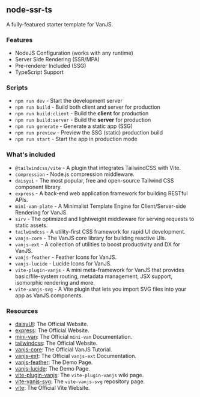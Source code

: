 ## node-ssr-ts

A fully-featured starter template for VanJS.


### Features

* NodeJS Configuration (works with any runtime)
* Server Side Rendering (SSR/MPA)
* Pre-renderer Included (SSG)
* TypeScript Support


### Scripts

* `npm run dev` - Start the development server
* `npm run build` - Build both client and server for production
* `npm run build:client` - Build the **client** for production
* `npm run build:server` - Build the **server** for production
* `npm run generate` - Generate a static app (SSG)
* `npm run preview` - Preview the SSG (static) production build
* `npm run start` - Start the app in production mode


### What's included

* `@tailwindcss/vite` - A plugin that integrates TailwindCSS with Vite.
* `compression` - Node.js compression middleware.
* `daisyui` - The most popular, free and open-source Tailwind CSS component library.
* `express` - A back-end web application framework for building RESTful APIs.
* `mini-van-plate` - A Minimalist Template Engine for Client/Server-side Rendering for VanJS.
* `sirv` - The optimized and lightweight middleware for serving requests to static assets.
* `tailwindcss` - A utility-first CSS framework for rapid UI development.
* `vanjs-core` - The VanJS core library for building reactive UIs.
* `vanjs-ext` - A collection of utilities to boost productivity and DX for VanJS.
* `vanjs-feather` - Feather Icons for VanJS.
* `vanjs-lucide` - Lucide Icons for VanJS.
* `vite-plugin-vanjs` - A mini meta-framework for VanJS that provides basic/file-system routing, metadata management, JSX support, isomorphic rendering and more.
* `vite-vanjs-svg` - A Vite plugin that lets you import SVG files into your app as VanJS components.


### Resources

* [daisyUI](https://daisyui.com): The Official Website.
* [express](https://expressjs.com/): The Official Website.
* [mini-van](https://vanjs.org/minivan): The Official `mini-van` Documentation.
* [tailwindcss](https://tailwindcss.com/): The Official Website.
* [vanjs-core](https://vanjs.org/tutorial): The Official VanJS Tutorial.
* [vanjs-ext](https://vanjs.org/x): The Official `vanjs-ext` Documentation.
* [vanjs-feather](https://thednp.github.io/vanjs-feather/): The Demo Page.
* [vanjs-lucide](https://thednp.github.io/vanjs-lucide/): The Demo Page.
* [vite-plugin-vanjs](https://github.com/thednp/vite-plugin-vanjs/wiki): The `vite-plugin-vanjs` wiki page.
* [vite-vanjs-svg](https://github.com/thednp/vite-vanjs-svg): The `vite-vanjs-svg` repository page.
* [vite](https://vite.dev): The Official Vite Website.
